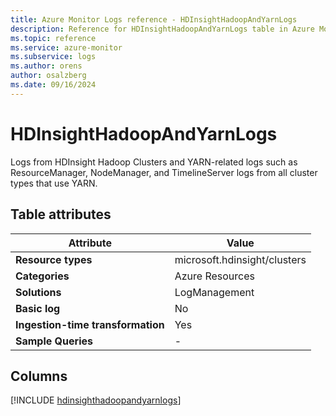 ```yaml
---
title: Azure Monitor Logs reference - HDInsightHadoopAndYarnLogs
description: Reference for HDInsightHadoopAndYarnLogs table in Azure Monitor Logs.
ms.topic: reference
ms.service: azure-monitor
ms.subservice: logs
ms.author: orens
author: osalzberg
ms.date: 09/16/2024
---
```


# HDInsightHadoopAndYarnLogs

Logs from HDInsight Hadoop Clusters and YARN-related logs such as ResourceManager, NodeManager, and TimelineServer logs from all cluster types that use YARN.


## Table attributes

|Attribute|Value|
|---|---|
|**Resource types**|microsoft.hdinsight/clusters|
|**Categories**|Azure Resources|
|**Solutions**| LogManagement|
|**Basic log**|No|
|**Ingestion-time transformation**|Yes|
|**Sample Queries**|-|



## Columns
  
[!INCLUDE [hdinsighthadoopandyarnlogs](~/reusable-content/ce-skilling/azure/includes/azure-monitor/reference/tables/hdinsighthadoopandyarnlogs-include.md)]
